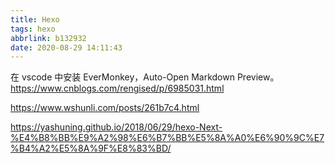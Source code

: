 ```yaml
---
title: Hexo
tags: hexo
abbrlink: b132932
date: 2020-08-29 14:11:43
---
```


在 vscode 中安装 EverMonkey，Auto-Open Markdown Preview。
https://www.cnblogs.com/rengised/p/6985031.html

https://www.wshunli.com/posts/261b7c4.html

https://yashuning.github.io/2018/06/29/hexo-Next-%E4%B8%BB%E9%A2%98%E6%B7%BB%E5%8A%A0%E6%90%9C%E7%B4%A2%E5%8A%9F%E8%83%BD/
